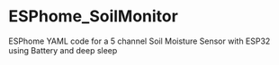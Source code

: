 # ESPhome_SoilMonitor
ESPhome YAML code for a 5 channel Soil Moisture Sensor with ESP32 using Battery and deep sleep
